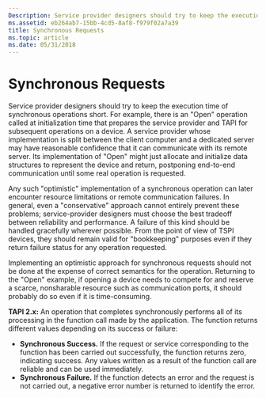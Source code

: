 ```yaml
---
Description: Service provider designers should try to keep the execution time of synchronous operations short.
ms.assetid: eb264ab7-15bb-4cd5-8af8-f979f02a7a39
title: Synchronous Requests
ms.topic: article
ms.date: 05/31/2018
---
```


# Synchronous Requests

Service provider designers should try to keep the execution time of synchronous operations short. For example, there is an "Open" operation called at initialization time that prepares the service provider and TAPI for subsequent operations on a device. A service provider whose implementation is split between the client computer and a dedicated server may have reasonable confidence that it can communicate with its remote server. Its implementation of "Open" might just allocate and initialize data structures to represent the device and return, postponing end-to-end communication until some real operation is requested.

Any such "optimistic" implementation of a synchronous operation can later encounter resource limitations or remote communication failures. In general, even a "conservative" approach cannot entirely prevent these problems; service-provider designers must choose the best tradeoff between reliability and performance. A failure of this kind should be handled gracefully wherever possible. From the point of view of TSPI devices, they should remain valid for "bookkeeping" purposes even if they return failure status for any operation requested.

Implementing an optimistic approach for synchronous requests should not be done at the expense of correct semantics for the operation. Returning to the "Open" example, if opening a device needs to compete for and reserve a scarce, nonsharable resource such as communication ports, it should probably do so even if it is time-consuming.

**TAPI 2.x:** An operation that completes synchronously performs all of its processing in the function call made by the application. The function returns different values depending on its success or failure:

-   **Synchronous Success.** If the request or service corresponding to the function has been carried out successfully, the function returns zero, indicating success. Any values written as a result of the function call are reliable and can be used immediately.
-   **Synchronous Failure.** If the function detects an error and the request is not carried out, a negative error number is returned to identify the error.

 

 



